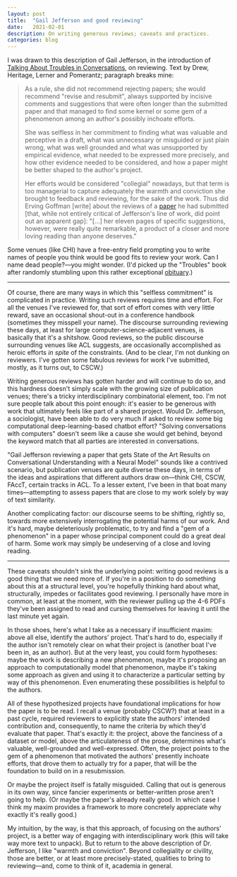 ```yaml
---
layout: post
title:  "Gail Jefferson and good reviewing"
date:   2021-02-01
description: On writing generous reviews; caveats and practices.
categories: blog
---
```

I was drawn to this description of Gail Jefferson, in the introduction of [Talking About Troubles in Conversations](https://www.mcnallyjackson.com/book/9780199937349), on reviewing. Text by Drew, Heritage, Lerner and Pomerantz; paragraph breaks mine:

> As a rule, she did not recommend rejecting papers; she would recommend "revise and resubmit", always supported by incisive comments and suggestions that were often longer than the submitted paper and that managed to find some kernel or some gem of a phenomenon among an author's possibly inchoate efforts. 
>
> She was selfless in her commitment to finding what was valuable and perceptive in a draft, what was unnecessary or misguided or just plain wrong, what was well grounded and what was unsupported by empirical evidence, what needed to be expressed more precisely, and how other evidence needed to be considered, and how a paper might be better shaped to the author's project. 
> 
> Her efforts would be considered "collegial" nowadays, but that term is too managerial to capture adequately the warmth and conviction she brought to feedback and reviewing, for the sake of the work. Thus did Erving Goffman [write] about the reviews of a [paper](https://citeseerx.ist.psu.edu/viewdoc/download?doi=10.1.1.183.790&rep=rep1&type=pdf) he had submitted [that, while not entirely critical of Jefferson's line of work, did point out an apparent gap]: "[...] her eleven pages of specific suggestions, however, were really quite remarkable, a product of a closer and more loving reading than anyone deserves."

Some venues (like CHI) have a free-entry field prompting you to write names of people you think would be good fits to review your work. Can I name dead people?—you might wonder. (I'd picked up the "Troubles" book after randomly stumbling upon this rather exceptional [obituary](https://linguistlist.org/issues/19/19-1486/).)

---

Of course, there are many ways in which this "selfless commitment" is complicated in practice. Writing such reviews requires time and effort. For all the venues I've reviewed for, that sort of effort comes with very little reward, save an occasional shout-out in a conference handbook (sometimes they misspell your name). The discourse surrounding reviewing these days, at least for large computer-science-adjacent venues, is basically that it's a shitshow. Good reviews, so the public discourse surrounding venues like ACL suggests, are occasionally accomplished as heroic efforts _in spite_ of the constraints. (And to be clear, I'm not dunking on reviewers. I've gotten some fabulous reviews for work I've submitted, mostly, as it turns out, to CSCW.)

Writing generous reviews has gotten harder and will continue to do so, and this hardness doesn't simply scale with the growing size of publication venues; there's a tricky interdisciplinary combinatorial element, too. I'm not sure people talk about this point enough: it's easier to be generous with work that ultimately feels like part of a shared project. Would Dr. Jefferson, a sociologist, have been able to do very much if asked to review some big computational deep-learning-based chatbot effort? "Solving conversations with computers" doesn't seem like a cause she would get behind, beyond the keyword match that all parties are interested in conversations. 

"Gail Jefferson reviewing a paper that gets State of the Art Results on Conversational Understanding with a Neural Model" sounds like a contrived scenario, but publication venues are quite diverse these days, in terms of the ideas and aspirations that different authors draw on—think CHI, CSCW, FAccT, certain tracks in ACL. To a lesser extent, I've been in that boat many times—attempting to assess papers that are close to my work solely by way of text similarity.

Another complicating factor: our discourse seems to be shifting, rightly so, towards more extensively interrogating the potential harms of our work. And it's hard, maybe deleteriously problematic, to try and find a "gem of a phenomenon" in a paper whose principal component could do a great deal of harm. Some work may simply be undeserving of a close and loving reading.

---

These caveats shouldn't sink the underlying point: writing good reviews is a good thing that we need more of. If you're in a position to do something about this at a structural level, you're hopefully thinking hard about what, structurally, impedes or facilitates good reviewing. I personally have more in common, at least at the moment, with the reviewer pulling up the 4-6 PDFs they've been assigned to read and cursing themselves for leaving it until the last minute yet again. 

In those shoes, here's what I take as a necessary if insufficient maxim: above all else, identify the authors' project. That's hard to do, especially if the author isn't remotely clear on what their project is (another boat I've been in, as an author). But at the very least, you could form hypotheses: maybe the work is describing a new phenomenon, maybe it's proposing an approach to computationally model that phenomenon, maybe it's taking some approach as given and using it to characterize a particular setting by way of this phenomenon. Even enumerating these possibilities is helpful to the authors. 

All of these hypothesized projects have foundational implications for how the paper is to be read. I recall a venue (probably CSCW?) that at least in a past cycle, required reviewers to explicitly state the authors' intended contribution and, consequently, to name the criteria by which they'd evaluate that paper. That's exactly it: the project, above the fanciness of a dataset or model, above the articulateness of the prose, determines what's valuable, well-grounded and well-expressed. Often, the project points to the gem of a phenomenon that motivated the authors' presently inchoate efforts, that drove them to actually try for a paper, that will be the foundation to build on in a resubmission. 

Or maybe the project itself is fatally misguided. Calling that out is generous in its own way, since fancier experiments or better-written prose aren't going to help. (Or maybe the paper's already really good. In which case I think my maxim provides a framework to more concretely appreciate why exactly it's really good.)

My intuition, by the way, is that this approach, of focusing on the authors' project, is a better way of engaging with interdisciplinary work (this will take way more text to unpack). But to return to the above description of Dr. Jefferson, I like "warmth and conviction". Beyond collegiality or civility, those are better, or at least more precisely-stated, qualities to bring to reviewing—and, come to think of it, academia in general. 

